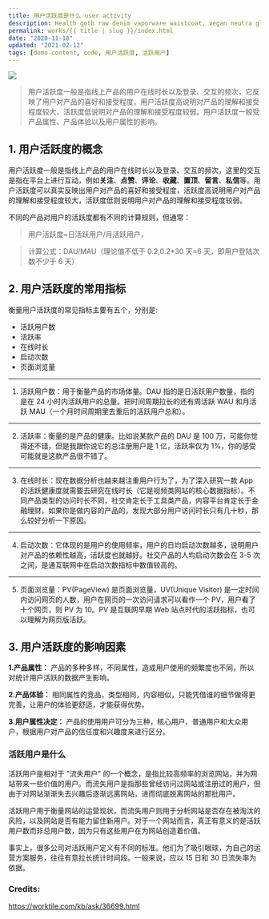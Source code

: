 ```yaml
---
title: 用户活跃度是什么 user activity
description: Health goth raw denim vaporware waistcoat, vegan neutra glossier. Cronut chartreuse tbh meh schlitz. Snackwave lumbersexual pinterest narwhal.
permalink: works/{{ title | slug }}/index.html
date: "2020-11-18"
updated: "2021-02-12"
tags: [demo-content, code, 用户活跃度, 活跃用户]
---
```


![](/images/works/helloworld.avif)

> 用户活跃度一般是指线上产品的用户在线时长以及登录、交互的频次，它反映了用户对产品的喜好和接受程度，用户活跃度高说明对产品的理解和接受程度较大，活跃度低说明对产品的理解和接受程度较弱。用户活跃度一般受产品属性、产品体验以及用户属性的影响。

## 1. 用户活跃度的概念

用户活跃度一般是指线上产品的用户在线时长以及登录、交互的频次，这里的交互是指在平台上进行互动，例如**关注**、**点赞**、**评论**、**收藏**、**置顶**、**留言**、**私信**等。用户活跃度可以真实反映出用户对产品的喜好和接受程度，活跃度高说明用户对产品的理解和接受程度较大，活跃度低则说明用户对产品的理解和接受程度较弱。

不同的产品对用户的活跃度都有不同的计算规则，但通常：
> 用户活跃度=日活跃用户/月活跃用户，

> 计算公式：DAU/MAU（理论值不低于 0.2,0.2\*30 天=6 天，即用户登陆次数不少于 6 天）

## 2. 用户活跃度的常用指标

衡量用户活跃度的常见指标主要有五个，分别是:
  - 活跃用户数
  - 活跃率
  - 在线时长
  - 启动次数
  - 页面浏览量

---

1. 活跃用户数：用于衡量产品的市场体量。DAU 指的是日活跃用户数量，指的是在 24 小时内活跃用户的总量。把时间周期拉长的还有周活跃 WAU 和月活跃 MAU（一个月时间周期里去重后的活跃用户总和）。

---

2. 活跃率：衡量的是产品的健康。比如说某款产品的 DAU 是 100 万，可能你觉得还不错，但是我跟你说它的总注册用户是 1 亿，活跃率仅为 1%，你的感受可能就是这款产品很不错了。

---

3. 在线时长：现在数据分析也越来越注重用户行为了，为了深入研究一款 App 的活跃健康度就需要去研究在线时长（它是视频类网站的核心数据指标）。不同产品类型的访问时长不同，社交肯定长于工具类产品，内容平台肯定长于金融理财，如果你是做内容的产品的，发现大部分用户访问时长只有几十秒，那么较好分析一下原因。

---

4. 启动次数：它体现的是用户的使用频率，用户的日均启动次数越多，说明用户对产品的依赖性越高，活跃度也就越好。社交产品的人均启动次数会在 3-5 次之间，是通互联网中在启动次数指标中数值较高的。

---

5. 页面浏览量：PV(PageView) 是页面浏览量，UV(Unique Visitor) 是一定时间内访问网页的人数，用户在网页的一次访问请求可以看作一个 PV，用户看了十个网页，则 PV 为 10。PV 是互联网早期 Web 站点时代的活跃指标，也可以理解为网页版活跃。

## 3. 用户活跃度的影响因素

<div class="horizontal-spacer"></div>

**1.产品属性：** 产品的多种多样，不同属性，造成用户使用的频繁度也不同，所以对统计用户活跃的数据产生影响。

**2.产品体验：** 相同属性的竞品，类型相同，内容相似，只能凭借谁的细节做得更完善，让用户的体验更舒适，才能获得优势。

**3.用户属性决定：** 产品的使用用户可分为三种，核心用户、普通用户和大众用户，根据用户对产品的信任度和兴趣度来进行区分。

### 活跃用户是什么

活跃用户是相对于 "流失用户" 的一个概念，是指比较高频率的浏览网站，并为网站带来一些价值的用户。而流失用户是指那些曾经访问过网站或注册过的用户，但由于对网站渐渐失去兴趣后逐渐远离网站，进而彻底脱离网站的那批用户。

活跃用户用于衡量网站的运营现状，而流失用户则用于分析网站是否存在被淘汰的风险，以及网站是否有能力留住新用户。对于一个网站而言，真正有意义的是活跃用户数而非总用户数，因为只有这些用户在为网站创造着价值。

事实上，很多公司对活跃用户定义有不同的标准。他们为了吸引眼球，为自己的运营方案服务，往往有意拉长统计时间段。一般来说，应以 15 日和 30 日流失率为依据。


### Credits:

https://worktile.com/kb/ask/36699.html
